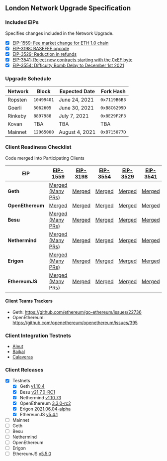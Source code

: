 ## London Network Upgrade Specification

### Included EIPs
Specifies changes included in the Network Upgrade.

  - [x] [EIP-1559: Fee market change for ETH 1.0 chain](https://eips.ethereum.org/EIPS/eip-1559) 
  - [x] [EIP-3198: BASEFEE opcode](https://eips.ethereum.org/EIPS/eip-3198) 
  - [x] [EIP-3529: Reduction in refunds](https://eips.ethereum.org/EIPS/eip-3529) 
  - [x] [EIP-3541: Reject new contracts starting with the 0xEF byte](https://eips.ethereum.org/EIPS/eip-3541) 
  - [x] [EIP-3554: Difficulty Bomb Delay to December 1st 2021](https://eips.ethereum.org/EIPS/eip-3554) 

### Upgrade Schedule

| Network | Block      | Expected Date | Fork Hash    |
|---------|------------|---------------|--------------|
| Ropsten | `10499401` | June 24, 2021 | `0x7119B6B3` |
| Goerli  | `5062605`  | June 30, 2021 | `0xB8C6299D` |
| Rinkeby | `8897988`  | July 7, 2021  | `0x8E29F2F3` |
| Kovan   | TBA        | TBA           | TBA          |
| Mainnet | `12965000` | August 4, 2021 | `0xB715077D` | 

### Client Readiness Checklist
Code merged into Participating Clients

| EIP | [EIP-1559](https://eips.ethereum.org/EIPS/eip-1559) | [EIP-3198](https://eips.ethereum.org/EIPS/eip-3198) | [EIP-3554](https://eips.ethereum.org/EIPS/eip-3554) | [EIP-3529](https://eips.ethereum.org/EIPS/eip-3529) | [EIP-3541](https://eips.ethereum.org/EIPS/eip-3541) | 
|------------------|------|-------|--------|---------|-------|
| **Geth**         | [Merged (Many PRs)](https://github.com/ethereum/go-ethereum/pull/22837) | [Merged](https://github.com/ethereum/go-ethereum/pull/22837) | [Merged](https://github.com/ethereum/go-ethereum/pull/22870) | [Merged](https://github.com/ethereum/go-ethereum/pull/22733) | [Merged](https://github.com/ethereum/go-ethereum/pull/22809)
| **OpenEthereum** | [Merged](https://github.com/openethereum/openethereum/pull/393) | [Merged](https://github.com/openethereum/openethereum/issues/393) | [Merged](https://github.com/openethereum/openethereum/pull/433) | [Merged](https://github.com/openethereum/openethereum/pull/406) | [Merged](https://github.com/openethereum/openethereum/pull/406) | [Merged](https://github.com/openethereum/openethereum/pull/422)
| **Besu**         | [Merged (Many PRs)](https://github.com/hyperledger/besu/pulls?q=is%3Apr+1559) | [Merged](https://github.com/hyperledger/besu/pull/2123) | [Merged](https://github.com/hyperledger/besu/pull/2289) | [Merged](https://github.com/hyperledger/besu/pull/2238) | [Merged](https://github.com/hyperledger/besu/pull/2245)
| **Nethermind**   | [Merged (Many PRs)](https://github.com/NethermindEth/nethermind/pull/3023) | [Merged](https://github.com/NethermindEth/nethermind/pull/2985)|[Merged](https://github.com/NethermindEth/nethermind/pull/3072)|[Merged](https://github.com/NethermindEth/nethermind/pull/3048) | [Merged](https://github.com/NethermindEth/nethermind/pull/3059)
| **Erigon**    | [Merged (Many PRs)](https://github.com/ledgerwatch/erigon/pull/1704) | [Merged](https://github.com/ledgerwatch/erigon/pull/1704) | [Merged](https://github.com/ledgerwatch/erigon/pull/1981) | [Merged](https://github.com/ledgerwatch/erigon/pull/1853)| [Merged](https://github.com/ledgerwatch/erigon/pull/1853)
| **EthereumJS**   | [Merged (Many PRs)](https://github.com/ethereumjs/ethereumjs-monorepo/pull/1148) | [Merged](https://github.com/ethereumjs/ethereumjs-monorepo/pull/1148) | [Merged](https://github.com/ethereumjs/ethereumjs-monorepo/pull/1245) | [Merged](https://github.com/ethereumjs/ethereumjs-monorepo/pull/1239) | [Merged](https://github.com/ethereumjs/ethereumjs-monorepo/pull/1240)

#### Client Teams Trackers

* Geth: https://github.com/ethereum/go-ethereum/issues/22736 
* OpenEthereum: https://github.com/openethereum/openethereum/issues/395 

### Client Integration Testnets 

  - [Aleut](https://github.com/ethereum/eth1.0-specs/blob/master/network-upgrades/client-integration-testnets/aleut.md)
  - [Baikal](https://github.com/ethereum/eth1.0-specs/blob/master/network-upgrades/client-integration-testnets/baikal.md)
  - [Calaveras](https://github.com/ethereum/eth1.0-specs/blob/master/network-upgrades/client-integration-testnets/calaveras.md)

### Client Releases 

 - [x] Testnets 
   - [x]  Geth [v1.10.4](https://github.com/ethereum/go-ethereum/releases/tag/v1.10.4)
   - [x]  Besu [v21.7.0-RC1](https://github.com/hyperledger/besu/releases/tag/21.7.0-RC1)
   - [x]  Nethermind [v1.10.73](https://github.com/NethermindEth/nethermind/releases/tag/1.10.73)
   - [x]  OpenEthereum [3.3.0-rc2](https://github.com/openethereum/openethereum/releases/tag/v3.3.0-rc2)
   - [x]  Erigon [2021.06.04-alpha](https://github.com/ledgerwatch/erigon/releases/tag/v2021.06.04)
   - [x]  EthereumJS [v5.4.1](https://github.com/ethereumjs/ethereumjs-monorepo/releases/tag/%40ethereumjs%2Fvm%405.4.1)
 - [ ]  Mainnet 
   - [ ]  Geth
   - [ ]  Besu
   - [ ]  Nethermind
   - [ ]  OpenEthereum
   - [ ]  Erigon
   - [ ]  EthereumJS [v5.5.0](https://github.com/ethereumjs/ethereumjs-monorepo/releases/tag/%40ethereumjs%2Fvm%405.5.0)
